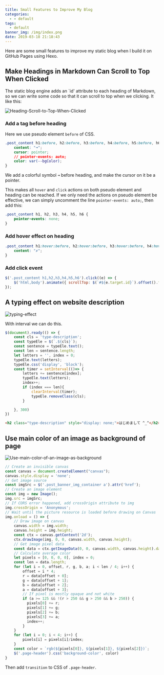 ```yaml
---
title: Small Features to Improve My Blog
categories:
  - - default
tags:
  - default
banner_img: /img/index.png
date: 2019-03-18 21:18:43
---
```



Here are some small features to improve my static blog when I build it on GitHub Pages using Hexo.

## Make Headings in Markdown Can Scroll to Top When Clicked

The static blog engine adds an `id' attribute to each heading of Markdown, so we can write some code so that it can scroll to top when we clicking. It like this:

![Heading-Scroll-to-Top-When-Clicked](Heading-Scroll-to-Top-When-Clicked.gif)

### Add a tag before heading

Here we use pseudo element `before` of CSS.

```css
.post_content h1:before, h2:before, h3:before, h4:before, h5:before, h6:before {
    content: "➜";
    cursor: pointer;
    // pointer-events: auto;
    color: var(--bgColor);
}
```

We add a colorful symbol `➜` before heading, and make the cursor on it be a pointer.

This makes all `hover` and `click` actions on both pseudo element and heading can be reached. If we only need the actions on pseudo element be effective, we can simply uncomment the line `pointer-events: auto;`, then add this:

```css
.post_content h1, h2, h3, h4, h5, h6 {
    pointer-events: none;
}
```

### Add hover effect on heading

```css
.post_content h1:hover:before, h2:hover:before, h3:hover:before, h4:hover:before, h5:hover:before, h6:hover:before {
    content: "✗";
}
```

### Add click event

```javascript
$('.post_content h1,h2,h3,h4,h5,h6').click((e) => {
    $('html,body').animate({ scrollTop: $(`#${e.target.id}`).offset().top }, 500);
});
```

## A typing effect on website description

![typing-effect](typing-effect.gif)

With interval we can do this.

```javascript
$(document).ready(() => {
    const cls = 'type-description';
    const typeEle = $(`.${cls}`);
    const sentence = typeEle.text();
    const len = sentence.length;
    let letters = '', index = 0;
    typeEle.text(letters); 
    typeEle.css('display', 'block');
    const timer = setInterval(()=> {
        letters += sentence[index];
        typeEle.text(letters);
        index++;
        if (index === len){
            clearInterval(timer);
            typeEle.removeClass(cls);
        }

    }, 300)
})
```

```html
<h2 class="type-description" style="display: none;">はじめまして ^_^</h2>
```

## Use main color of an image as background of page

![Use-main-color-of-an-image-as-background](Use-main-color-of-an-image-as-background.gif)

```javascript
// Create an invisible canvas
const canvas = document.createElement("canvas");
canvas.style.display = 'none';
// Get image source
const imgSrc = $('.post_banner_img_container a').attr('href');
// Create an image element
const img = new Image();
img.src = imgSrc;
// If CORS error happened, add crossOrigin attribute to img
img.crossOrigin = 'Anonymous';
// Wait until the picture resource is loaded before drawing on Canvas
img.onload = () => {
    // Draw image on canvas
    canvas.width = img.width;
    canvas.height = img.height;
    const ctx = canvas.getContext('2d');
    ctx.drawImage(img, 0, 0, canvas.width, canvas.height);
    // Get image pixel data
    const data = ctx.getImageData(0, 0, canvas.width, canvas.height).data;
    // Calculate average color
    let pixels = [0, 0, 0, 0], index = 0;
    const len = data.length;
    for (let i = 0, offset, r, g, b, a; i < len / 4; i++) {
        offset = i * 4;
        r = data[offset + 0];
        g = data[offset + 1];
        b = data[offset + 2];
        a = data[offset + 3];
        // If pixel is mostly opaque and not white
        if (a >= 125 && !(r > 250 && g > 250 && b > 250)) {
          pixels[0] += r;
          pixels[1] += g;
          pixels[2] += b;
          pixels[3] += a;
          index++;
        }
    }
    for (let i = 0; i < 4; i++) {
        pixels[i] = pixels[i]/index;
    }
    const color = `rgb(${pixels[0]}, ${pixels[1]}, ${pixels[2]})`;
    $('.page-header').css('background-color', color)
}
```

Then add `transition` to CSS of `.page-header`.
